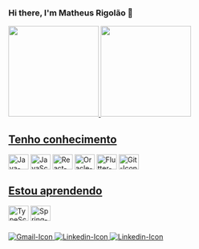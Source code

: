 ### Hi there, I'm Matheus Rigolão 👋

<div>
  <a href="https://github.com/Rigolao">
  <img height="180em" src="https://github-readme-stats.vercel.app/api?username=Rigolao&show_icons=true&theme=dracula&include_all_commits=true&count_private=true"/>
  <img height="180em" src="https://github-readme-stats.vercel.app/api/top-langs/?username=Rigolao&layout-compact&langs_count=16&theme=dracula"/>
</div>

## Tenho conhecimento
<div style="display: inline-block">
  <img align="center" height="30" width="40" loading="lazy"  src="https://cdn.jsdelivr.net/gh/devicons/devicon/icons/java/java-original.svg" alt="Java-Icon">
  <img align="center" height="30" width="40" loading="lazy" src="https://cdn.jsdelivr.net/gh/devicons/devicon/icons/javascript/javascript-original.svg" alt="JavaScript-Icon">
<img align="center" height="30" width="40" loading="lazy" src="https://cdn.jsdelivr.net/gh/devicons/devicon/icons/react/react-original.svg" alt="React-Icon">
  <img align="center" height="30" width="40" loading="lazy"  src="https://cdn.jsdelivr.net/gh/devicons/devicon/icons/oracle/oracle-original.svg" alt="Oracle-Icon">
  <img align="center" height="30" width="40" loading="lazy" src="https://cdn.jsdelivr.net/gh/devicons/devicon/icons/flutter/flutter-original.svg" alt="Flutter-Icon">
  <img align="center" height="30" width="40" loading="lazy"  src="https://cdn.jsdelivr.net/gh/devicons/devicon/icons/git/git-original.svg" alt="Git-Icon">
</div>

## Estou aprendendo
<div style="display: inline-block">
  <img align="center" height="30" width="40" loading="lazy"  src="https://cdn.jsdelivr.net/gh/devicons/devicon/icons/typescript/typescript-original.svg" alt="TypeScript-Icon">
  <img align="center" height="30" width="40" loading="lazy"  src="https://cdn.jsdelivr.net/gh/devicons/devicon/icons/spring/spring-original.svg" alt="Spring-Icon">
</div>


###

<div>
    <a href="mailto:mrigolao@gmail.com" target="_blank">
      <img src="https://img.shields.io/badge/Gmail-D14836?style=for-the-badge&logo=gmail&logoColor=white" alt="Gmail-Icon">
    </a>
    <a href="https://www.linkedin.com/in/matheus-rigolao/" target="_blank">
      <img src="https://img.shields.io/badge/LinkedIn-0077B5?style=for-the-badge&logo=linkedin&logoColor=white" alt="Linkedin-Icon">
    </a>
    <a href="https://twitter.com/Rigolao_" target="_blank">
      <img src="https://img.shields.io/badge/Twitter-1DA1F2?style=for-the-badge&logo=twitter&logoColor=white" alt="Linkedin-Icon">
    </a>
</div>
